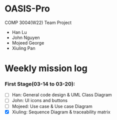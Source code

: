 # OASIS-Pro
COMP 3004(W22) Team Project

- Han Lu
- John Nguyen
- Mojeed George
- Xiuling Pan

# Weekly mission log

### First Stage(03-14 to 03-20):

- [ ] Han: General code design & UML Class Diagram
- [ ] John: UI icons and buttons
- [ ] Mojeed: Use case & Use case Diagram
- [x] Xiuling: Sequence Diagram & traceability matrix
